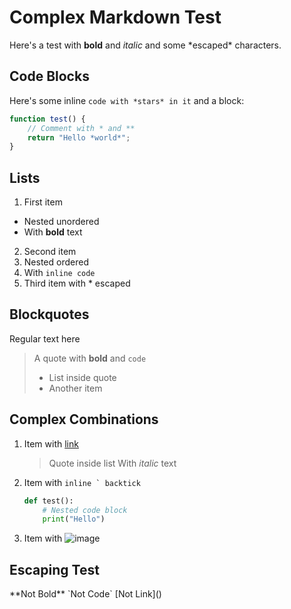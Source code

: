 # Complex Markdown Test

Here's a test with **bold** and *italic* and some \*escaped\* characters.

## Code Blocks
Here's some inline `code with *stars* in it` and a block:

```javascript
function test() {
    // Comment with * and **
    return "Hello *world*";
}
```

## Lists
1. First item
  * Nested unordered
  * With **bold** text
2. Second item
  1. Nested ordered
  2. With `inline code`
3. Third item with \* escaped

## Blockquotes
Regular text here

> A quote with **bold** and `code`
> * List inside quote
> * Another item

## Complex Combinations
1. Item with [link](https://example.com)
   > Quote inside list
   > With *italic* text
2. Item with ```inline ` backtick```
   ```python
   def test():
       # Nested code block
       print("Hello")
   ```
3. Item with ![image](test.png)

## Escaping Test
\*\*Not Bold\*\*
\`Not Code\`
\[Not Link\]()
